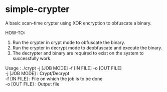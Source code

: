 # simple-crypter
A basic scan-time crypter using XOR encryption to obfuscate a binary.

HOW-TO:  
1. Run the crypter in crypt mode to obfuscate the binary.  
2. Run the crypter in decrypt mode to deobfuscate and execute the binary.  
3. The decrypter and binary are required to exist on the system to successfully work.  
  
Usage : ./crypt -j [JOB MODE] -f [IN FILE] -o [OUT FILE]  
  -j [JOB MODE] : Crypt/Decrypt  
  -f [IN FILE]  : File on which the job is to be done  
  -o [OUT FILE] : Output file  
